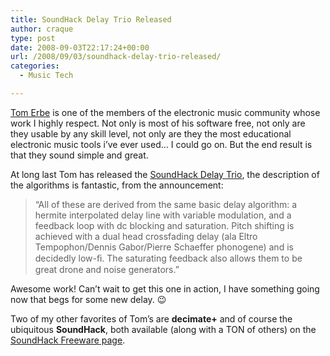 ```yaml
---
title: SoundHack Delay Trio Released
author: craque
type: post
date: 2008-09-03T22:17:24+00:00
url: /2008/09/03/soundhack-delay-trio-released/
categories:
  - Music Tech

---
```

<a href="http://music.ucsd.edu/~tre/" target="_blank">Tom Erbe</a> is one of the members of the electronic music community whose work I highly respect. Not only is most of his software free, not only are they usable by any skill level, not only are they the most educational electronic music tools i&#8217;ve ever used&#8230; I could go on. But the end result is that they sound simple and great.

At long last Tom has released the <a href="http://www.soundhack.com/" target="_blank">SoundHack Delay Trio</a>, the description of the algorithms is fantastic, from the announcement:

> &#8220;All of these are derived from the same basic delay algorithm: a hermite interpolated delay line with variable modulation, and a feedback loop with dc blocking and saturation. Pitch shifting is achieved with a dual head crossfading delay (ala Eltro Tempophon/Dennis Gabor/Pierre Schaeffer phonogene) and is decidedly low-ﬁ. The saturating feedback also allows them to be great drone and noise generators.&#8221;

Awesome work! Can&#8217;t wait to get this one in action, I have something going now that begs for some new delay. 😉

Two of my other favorites of Tom&#8217;s are **decimate+** and of course the ubiquitous **SoundHack**, both available (along with a TON of others) on the <a href="http://www.soundhack.com/freeware.php" target="_blank">SoundHack Freeware page</a>.